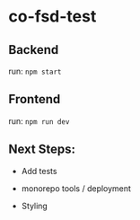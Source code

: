 # co-fsd-test

## Backend

run: `npm start`

## Frontend

run: `npm run dev`

## Next Steps:

- Add tests

- monorepo tools / deployment

- Styling
